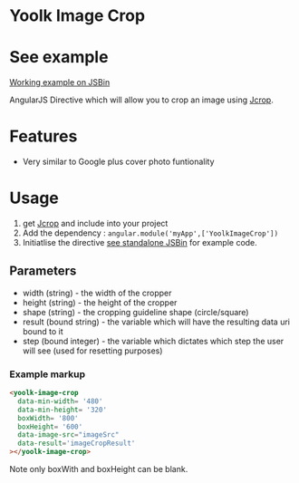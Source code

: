 Yoolk Image Crop
==================

# See example
[Working example on JSBin](http://jsbin.com/fovovu/1/edit?javascript,output)

AngularJS Directive which will allow you to crop an image using [Jcrop](https://github.com/tapmodo/Jcrop).

# Features

* Very similar to Google plus cover photo funtionality

# Usage

1. get [Jcrop](https://github.com/tapmodo/Jcrop) and include into your project
2. Add the dependency : `angular.module('myApp',['YoolkImageCrop'])`
3. Initiatlise the directive [see standalone JSBin](http://jsbin.com/fovovu/1/edit?javascript,output) for example code.

## Parameters

* width (string) - the width of the cropper
* height (string) - the height of the cropper
* shape (string) - the cropping guideline shape (circle/square)
* result (bound string) - the variable which will have the resulting data uri bound to it
* step (bound integer) - the variable which dictates which step the user will see (used for resetting purposes)

### Example markup
```html
<yoolk-image-crop
  data-min-width= '480'
  data-min-height= '320'
  boxWidth= '800'
  boxHeight= '600'
  data-image-src="imageSrc"
  data-result='imageCropResult'
></yoolk-image-crop>
```
Note only boxWith and boxHeight can be blank.